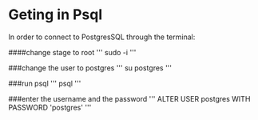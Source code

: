Geting in Psql
==============

In order to connect to PostgresSQL through the terminal:

####change stage to root
'''
 sudo -i
'''

###change the user to postgres
'''
su postgres
'''

###run psql
'''
psql
'''

###enter the username and the password
'''
ALTER USER postgres WITH PASSWORD 'postgres'
'''
